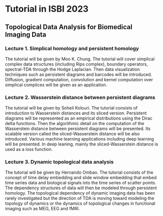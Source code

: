 # Tutorial in ISBI 2023
## Topological Data Analysis for Biomedical Imaging Data

### Lecture 1. Simplical homology and persistent homology
The tutorial will be given by Moo K. Chung. The tutorial will cover simplical complex data structures (including Rips complex), boundary operators, spectral-TDA through the Hodge Laplacian. Then data visualization techniques such as persistent diagrams and barcodes will be introduced. Diffusion, gradient computation, convolution and kernel computation over simplical complices will be given as an application.  

### Lecture 2. Wasserstein distance between persistent diagrams
The tutorial will be given by Soheil Kolouri. The tutorial consists of introduction to Wasserstein distances and its sliced version. Persistent diagrams will be represented as an empirical distributions using the Dirac delta functions. 
Then  the algorithmic detail on the computation of  the Wasserstein distance between persistent diagrams will be presented. Its scalable version called the sliced-Wasserstein distance will be also introduced. Various machine learning applications including deep learning will be presented.  In deep leaning, mainly the sliced-Wasserstein distance is used as a loss function.

### Lecture 3. Dynamic topological data analysis
The tutorial will be given by Hernando Ombao. The tutorial consists of the concept of time delay embedding and slide window embedding that embed time series data and biological signals into the time series of scatter points.  The dependency structures of data will then be modeled through persistent homology. The topological dependency of dynamic imaging data has been rarely investigated but the direction of TDA is moving toward modeling the topology of dynamics or the dynamics of topological changes in functional imaging such as MEG, EEG and fMRI.
